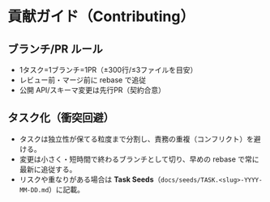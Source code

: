 # 貢献ガイド（Contributing）

## ブランチ/PR ルール

- 1タスク=1ブランチ=1PR（±300行/≤3ファイルを目安）
- レビュー前・マージ前に rebase で追従
- 公開 API/スキーマ変更は先行PR（契約合意）

## タスク化（衝突回避）

- タスクは独立性が保てる粒度まで分割し、責務の重複（コンフリクト）を避ける。
- 変更は小さく・短時間で終わるブランチとして切り、早めの rebase で常に最新に追従する。
- リスクや重なりがある場合は **Task Seeds**（`docs/seeds/TASK.<slug>-YYYY-MM-DD.md`）に記載。
